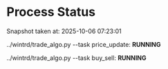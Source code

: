 # Process Status

Snapshot taken at: 2025-10-06 07:23:01

../wintrd/trade_algo.py --task price_update: **RUNNING**

../wintrd/trade_algo.py --task buy_sell: **RUNNING**

